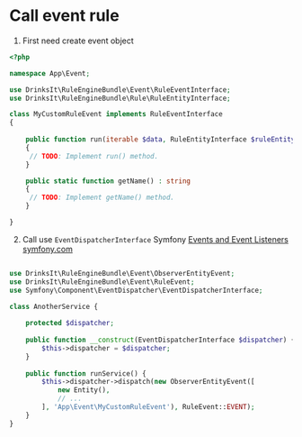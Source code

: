 # Call event rule

1. First need create event object

```php
<?php

namespace App\Event;

use DrinksIt\RuleEngineBundle\Event\RuleEventInterface;
use DrinksIt\RuleEngineBundle\Rule\RuleEntityInterface;

class MyCustomRuleEvent implements RuleEventInterface 
{
    
    public function run(iterable $data, RuleEntityInterface $ruleEntity): void
    {
     // TODO: Implement run() method.
    }

    public static function getName() : string
    {
     // TODO: Implement getName() method.
    }

}

```


2. Call use `EventDispatcherInterface` Symfony [Events and Event Listeners symfony.com](https://symfony.com/doc/current/event_dispatcher.html)

```php

use DrinksIt\RuleEngineBundle\Event\ObserverEntityEvent;
use DrinksIt\RuleEngineBundle\Event\RuleEvent;
use Symfony\Component\EventDispatcher\EventDispatcherInterface;

class AnotherService {
    
    protected $dispatcher;
    
    public function __construct(EventDispatcherInterface $dispatcher) {
        $this->dispatcher = $dispatcher;
    }
    
    public function runService() {
        $this->dispatcher->dispatch(new ObserverEntityEvent([
            new Entity(),
            // ... 
        ], 'App\Event\MyCustomRuleEvent'), RuleEvent::EVENT);
    }
}

```
